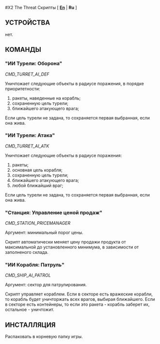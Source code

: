 #X2 The Threat Скрипты
[ [**En**](/README.md) | **Ru** ]

## УСТРОЙСТВА

нет.

## КОМАНДЫ

### "ИИ Турели: Оборона"

_CMD_TURRET_AI_DEF_ 

Уничтожает следующие объекты в радиусе поражения, в порядке приоритетности:

1. ракеты, наведенные на корабль;
2. сохраненную цель турели;
3. ближайшего атакующего врага;

Если цель турели не задана, то сохраняется первая выбранная, если она жива.

### "ИИ Турели: Атака"

_CMD_TURRET_AI_ATK_  

Уничтожает следующие объекты в радиусе поражения:

1. ракеты;
2. основная цель корабля;
3. сохраненную цель турели;
4. ближайшего атакующего врага;
5. любой ближайший враг;

Если цель турели не задана, то сохраняется первая выбранная, если она жива.

### "Станция: Управление ценой продаж"

_CMD_STATION_PRICEMANAGER_ 

Аргумент: минимальный порог цены.

Скрипт автоматически меняет цену продажи продукта от максимальной до 
установленного минимума, в зависимости от заполненого склада.

### "ИИ Корабля: Патруль"

_CMD_SHIP_AI_PATROL_

Аргумент: сектор для патрулирования.

Скрипт управляет кораблем. Если в секторе есть вражеские корабли, то корабль 
будет уничторжать всех врагов, выбирая ближайшего. Если в секторе есть 
контейнеры, то если это ракета - корабль заберет их, остальное - уничтожит.

## ИНСТАЛЛЯЦИЯ

Распаковать в корневую папку игры.